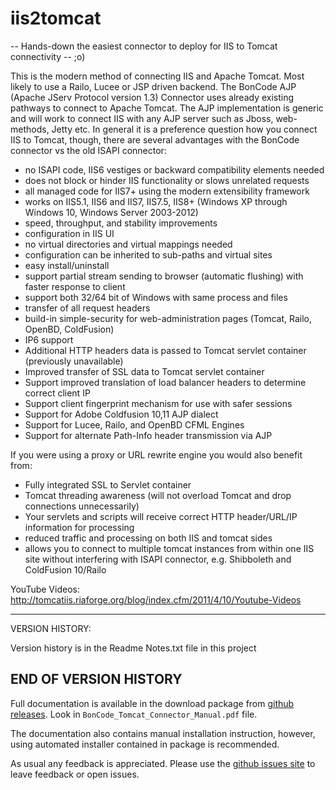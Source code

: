 iis2tomcat
==========

-- Hands-down the easiest connector to deploy for IIS to Tomcat connectivity -- ;o)

This is the modern method of connecting IIS and Apache Tomcat. Most likely to use a Railo, Lucee or JSP driven backend.
The BonCode AJP (Apache JServ Protocol version 1.3) Connector uses already existing pathways to connect to Apache Tomcat. 
The AJP implementation is generic and will work to connect IIS with any AJP server such as Jboss, web-methods, Jetty etc.
In general it is a preference question how you connect IIS to Tomcat, though, there are several advantages with the BonCode connector vs the old ISAPI connector:
*   no ISAPI code, IIS6 vestiges or backward compatibility elements needed
*   does not block or hinder IIS functionality or slows unrelated requests
*   all managed code for IIS7+ using the modern extensibility framework
*   works on IIS5.1, IIS6 and IIS7, IIS7.5, IIS8+ (Windows XP through Windows 10, Windows Server 2003-2012)
*   speed, throughput, and stability improvements 
*   configuration in IIS UI
*   no virtual directories and virtual mappings needed
*   configuration can be inherited to sub-paths and virtual sites
*   easy install/uninstall
*   support partial stream sending to browser (automatic flushing) with faster response to client
*   support both 32/64 bit of Windows with same process and files
*   transfer of all request headers
*   build-in simple-security for web-administration pages (Tomcat, Railo, OpenBD, ColdFusion)
*   IP6 support
*   Additional HTTP headers data is passed to Tomcat servlet container (previously unavailable)
*   Improved transfer of SSL data to Tomcat servlet container
*   Support improved translation of load balancer headers to determine correct client IP 
*   Support client fingerprint mechanism for use with safer sessions
*   Support for Adobe Coldfusion 10,11 AJP dialect
*   Support for Lucee, Railo, and OpenBD CFML Engines 
*   Support for alternate Path-Info header transmission via AJP

If you were using a proxy or URL rewrite engine you would also benefit from:
*   Fully integrated SSL to Servlet container
*   Tomcat threading awareness (will not overload Tomcat and drop connections unnecessarily)
*   Your servlets and scripts will receive correct HTTP header/URL/IP information for processing
*   reduced traffic and processing on both IIS and tomcat sides
*   allows you to connect to multiple tomcat instances from within one IIS site without interfering with ISAPI connector, e.g. Shibboleth and ColdFusion 10/Railo

YouTube Videos:
http://tomcatiis.riaforge.org/blog/index.cfm/2011/4/10/Youtube-Videos

-----------------------------------------
VERSION HISTORY:

Version history is in the Readme Notes.txt file in this project

END OF VERSION HISTORY
--------------------------------------------------

Full documentation is available in the download package from [github releases](https://github.com/Bilal-S/iis2tomcat/releases). Look in `BonCode_Tomcat_Connector_Manual.pdf` file. 

The documentation also contains manual installation instruction, however, using automated installer contained in package is recommended.

As usual any feedback is appreciated. Please use the [github issues site](https://github.com/Bilal-S/iis2tomcat/issues) to leave feedback or open issues.
